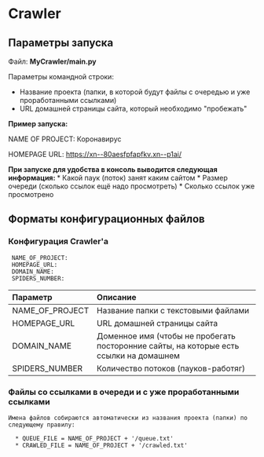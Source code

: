 # Crawler

## Параметры запуска 

Файл: <b> MyCrawler/main.py </b>

Параметры командной строки:
* Название проекта (папки, в которой будут файлы с очередью и уже проработанными ссылками)
* URL домашней страницы сайта, который необходимо "пробежать"

<b> Пример запуска: </b>

NAME OF PROJECT: Коронавирус

HOMEPAGE URL: https://xn--80aesfpfapfkv.xn--p1ai/

<b> При запуске для удобства в консоль выводится следующая информация: </b>
    * Какой паук (поток) занят каким сайтом
    * Размер очереди (сколько ссылок ещё надо просмотреть)
    * Сколько ссылок уже просмотрено

## Форматы конфигурационных файлов

### Конфигурация Crawler'a

     NAME_OF_PROJECT: 
     HOMEPAGE_URL: 
     DOMAIN_NAME: 
     SPIDERS_NUMBER:

 | Параметр          | Описание                                                                               |
 |:------------------|:---------------------------------------------------------------------------------------|
 | NAME_OF_PROJECT   | Название папки с текстовыми файлами                                                    |
 | HOMEPAGE_URL      | URL домашней страницы сайта                                                            |
 | DOMAIN_NAME       | Доменное имя (чтобы не пробегать посторонние сайты, на которые есть ссылки на домашнем |
 | SPIDERS_NUMBER    | Количество потоков (пауков-работяг)                                                    |
 
 ### Файлы со ссылками в очереди и с уже проработанными ссылками
 
    Имена файлов собираются автоматически из названия проекта (папки) по следующему правилу:
    
      * QUEUE_FILE = NAME_OF_PROJECT + '/queue.txt'
      * CRAWLED_FILE = NAME_OF_PROJECT + '/crawled.txt'
     

